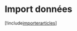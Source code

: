 # Import données

[!include[importerarticles](importdonnees.importerarticles.autogen.md)]

































































































